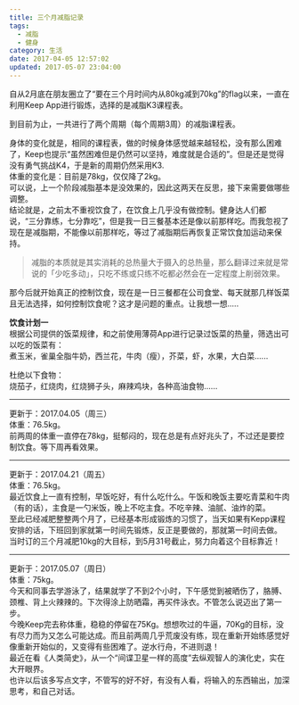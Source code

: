 ```yaml
---
title: 三个月减脂记录
tags:
  - 减脂
  - 健身
category: 生活
date: 2017-04-05 12:57:02
updated: 2017-05-07 23:04:00
---
```



自从2月底在朋友圈立了“要在三个月时间内从80kg减到70kg”的flag以来，一直在利用Keep App进行锻炼，选择的是减脂K3课程表。

到目前为止，一共进行了两个周期（每个周期3周）的减脂课程表。

身体的变化就是，相同的课程表，做的时候身体感觉越来越轻松，没有那么困难了，Keep也提示“虽然困难但是仍然可以坚持，难度就是合适的”。但是还是觉得没有勇气挑战K4，于是新的周期仍然采用K3.  
体重的变化是：目前是78kg，仅仅降了2kg。  
可以说，上一个阶段减脂基本是没效果的，因此这两天在反思，接下来需要做哪些调整。  
结论就是，之前太不重视饮食了，在饮食上几乎没有做控制。健身达人们都说，“三分靠练，七分靠吃”，但是我一日三餐基本还是像以前那样吃。而我忽视了现在是减脂期，不能像以前那样吃，等过了减脂期后再恢复正常饮食加运动来保持。  

>减脂的本质就是其实消耗的总热量大于摄入的总热量，那么翻译过来就是常说的「少吃多动」，只吃不练或只练不吃都必然会在一定程度上削弱效果。

<!--more-->

那今后就开始真正的控制饮食，现在是一日三餐都在公司食堂、每天就那几样饭菜且无法选择，如何控制饮食呢？这才是问题的重点。让我想一想.....


**饮食计划一**  
根据公司提供的饭菜规律，和之前使用薄荷App进行记录过饭菜的热量，筛选出可以吃的饭菜有：  
煮玉米，雀巢全脂牛奶，西兰花，牛肉（瘦），芥菜，虾，水果，大白菜......

杜绝以下食物：  
烧茄子，红烧肉，红烧狮子头，麻辣鸡块，各种高油食物......

***
更新于：2017.04.05（周三）  
体重：76.5kg。  
前两周的体重一直停在78kg，挺郁闷的，现在总是有点好兆头了，不过还是要控制饮食。等下周再看效果。

*** 
更新于：2017.04.21（周五）  
体重：76.5kg。  
最近饮食上一直有控制，早饭吃好，有什么吃什么。午饭和晚饭主要吃青菜和牛肉（有的话），主食是一勺米饭，晚上不吃主食。不吃辛辣、油腻、油炸的菜。  
至此已经减肥整整两个月了，已经基本形成锻炼的习惯了，当天如果有Kepp课程安排的话，下班回到家就第一时间先锻炼，反正是要做的，那就第一时间去做。  
当时订的三个月减肥10kg的大目标，到5月31号截止，努力向着这个目标靠近！

***
更新于：2017.05.07（周日）  
体重：75kg。  
今天和同事去学游泳了，结果就学了不到2个小时，下午感觉到被晒伤了，胳膊、颈椎、背上火辣辣的。下次得涂上防晒霜，再买件泳衣。不管怎么说迈出了第一步。  
今晚Keep完去称体重，稳稳的停留在75Kg。想想吹过的牛逼，70Kg的目标，没有尽力而为又怎么可能达成。而且前两周几乎荒废没有练，现在重新开始练感觉好像重新开始似的，又变得有些困难了。逆水行舟，不进则退！  
最近在看《人类简史》，从一个“间谍卫星一样的高度”去纵观智人的演化史，实在大开眼界。  
也许以后该多写点文字，不管写的好不好，有没有人看，将输入的东西输出，加深思考，和自己对话。